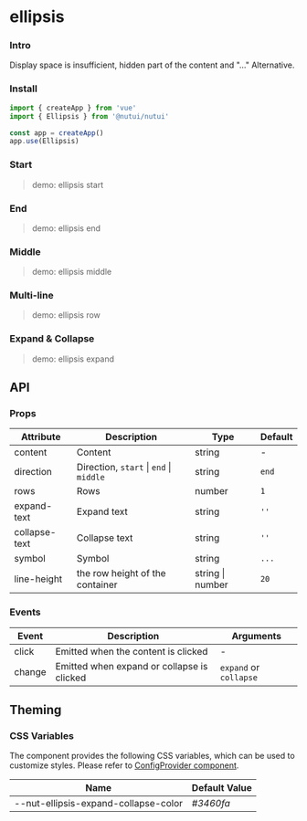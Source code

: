 # ellipsis

### Intro

Display space is insufficient, hidden part of the content and "..." Alternative.

### Install

```js
import { createApp } from 'vue'
import { Ellipsis } from '@nutui/nutui'

const app = createApp()
app.use(Ellipsis)
```

### Start

> demo: ellipsis start

### End

> demo: ellipsis end

### Middle

> demo: ellipsis middle

### Multi-line

> demo: ellipsis row

### Expand & Collapse

> demo: ellipsis expand

## API

### Props

| Attribute | Description | Type | Default |
| --- | --- | --- | --- |
| content | Content | string | - |
| direction | Direction, `start` \| `end` \| `middle` | string | `end` |
| rows | Rows | number | `1` |
| expand-text | Expand text | string | `''` |
| collapse-text | Collapse text | string | `''` |
| symbol | Symbol | string | `...` |
| line-height | the row height of the container | string \| number | `20` |

### Events

| Event | Description | Arguments |
| --- | --- | --- |
| click | Emitted when the content is clicked | - |
| change | Emitted when expand or collapse is clicked | `expand` or `collapse` |

## Theming

### CSS Variables

The component provides the following CSS variables, which can be used to customize styles. Please refer to [ConfigProvider component](#/en-US/component/configprovider).

| Name | Default Value |
| --- | --- |
| --nut-ellipsis-expand-collapse-color | _#3460fa_ |
